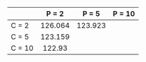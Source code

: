 |           | P = 2      | P = 5     |    P = 10  |
| --------- |:----------:|:---------:|:---------: |
|  C = 2    |  126.064   |  123.923  |            |
|  C = 5    |  123.159   |           |            |
|  C = 10   |  122.93    |           |            |
